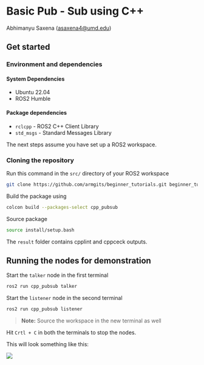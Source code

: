 # Basic Pub - Sub using C++

Abhimanyu Saxena (asaxena4@umd.edu)

## Get started

### Environment and dependencies

#### System Dependencies

- Ubuntu 22.04
- ROS2 Humble

#### Package dependencies

- `rclcpp` - ROS2 C++ Client Library
- `std_msgs` - Standard Messages Library

The next steps assume you have set up a ROS2 workspace. 

### Cloning the repository

Run this command in the `src/` directory of your ROS2 workspace

```bash
git clone https://github.com/armgits/beginner_tutorials.git beginner_tutorials
```

Build the package using

```bash
colcon build --packages-select cpp_pubsub
```

Source package

```bash
source install/setup.bash
```

The `result` folder contains cpplint and cppceck outputs.

## Running the nodes for demonstration

Start the `talker` node in the first terminal

```bash
ros2 run cpp_pubsub talker
```

Start the `listener` node in the second terminal

```bash
ros2 run cpp_pubsub listener
```

>**Note:** Source the workspace in the new terminal as well

Hit `Crtl + C` in both the terminals to stop the nodes.

This will look something like this:

![](results/pub_subss.png)